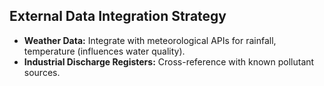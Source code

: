 ## External Data Integration Strategy
- **Weather Data:** Integrate with meteorological APIs for rainfall, temperature (influences water quality).
- **Industrial Discharge Registers:** Cross-reference with known pollutant sources.
